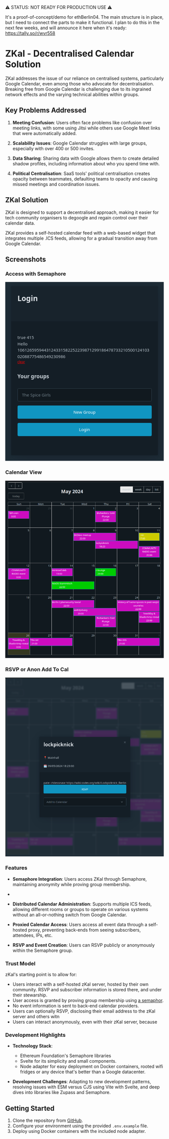 ⚠️ STATUS: NOT READY FOR PRODUCTION USE ⚠️

It's a proof-of-concept/demo for ethBerlin04. The main structure is in place, but I need to connect the parts to make it functional. I plan to do this in the next few weeks, and will announce it here when it's ready:  https://tally.so/r/wvr558

# ZKal - Decentralised Calendar Solution

ZKal addresses the issue of our reliance on centralised systems, particularly Google Calendar, even among those who advocate for decentralisation. Breaking free from Google Calendar is challenging due to its ingrained network effects and the varying technical abilities within groups.

## Key Problems Addressed

1. **Meeting Confusion**: Users often face problems like confusion over meeting links, with some using Jitsi while others use Google Meet links that were automatically added.
   
2. **Scalability Issues**: Google Calendar struggles with large groups, especially with over 400 or 500 invites.
   
3. **Data Sharing**: Sharing data with Google allows them to create detailed shadow profiles, including information about who you spend time with.
   
4. **Political Centralisation**: SaaS tools' political centralisation creates opacity between teammates, defaulting teams to opacity and causing missed meetings and coordination issues.

## ZKal Solution
ZKal is designed to support a decentralised approach, making it easier for tech community organisers to degoogle and regain control over their calendar data.

ZKal provides a self-hosted calendar feed with a web-based widget that integrates multiple .ICS feeds, allowing for a gradual transition away from Google Calendar.

## Screenshots

### Access with Semaphore
![Access with Semaphore](screenshots/access-with-semaphore.png)

### Calendar View
![Calendar View](screenshots/calendar-screenshot.png)

### RSVP or Anon Add To Cal
![RSVP or Add Event](screenshots/rsvp-or-add-screenshot.png)
### Features

- **Semaphore Integration**: Users access ZKal through Semaphore, maintaining anonymity while proving group membership.
- 
- **Distributed Calendar Administration**: Supports multiple ICS feeds, allowing different rooms or groups to operate on various systems without an all-or-nothing switch from Google Calendar.

- **Proxied Calendar Access**: Users access all event data through a self-hosted proxy, preventing back-ends from seeing subscribers, attendees, IPs, etc. 
  
- **RSVP and Event Creation**: Users can RSVP publicly or anonymously within the Semaphore group.
  
### Trust Model

zKal's starting point is to allow for:
- Users interact with a self-hosted zKal server, hosted by their own community. RSVP and subscriber information is stored there, and under their stewarship.
- User access is granted by proving group membership using [a semaphor](https://semaphore.pse.dev/).
- No event information is sent to back-end calendar providers.  
- Users can optionally RSVP, disclosing their email address to the zKal server and others witn
- Users can interact anonymously, even with their zKal server, because 
### Development Highlights

- **Technology Stack**:
  - Ethereum Foundation's Semaphore libraries
  - Svelte for its simplicity and small components.
  - Node adapter for easy deployment on Docker containers, rooted wifi fridges or any device that's better than a Google datacenter.

  
- **Development Challenges**: Adapting to new development patterns, resolving issues with ESM versus CJS using Vite with Svelte, and deep dives into libraries like Zupass and Semaphore.



## Getting Started

1. Clone the repository from [GitHub](https://github.com/voboda/zKal).
2. Configure your environment using the provided `.env.example` file.
3. Deploy using Docker containers with the included node adapter.

